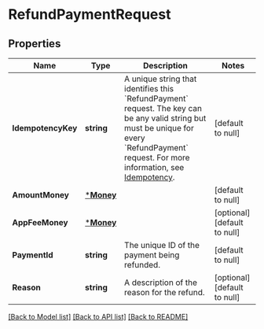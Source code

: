 # RefundPaymentRequest

## Properties
Name | Type | Description | Notes
------------ | ------------- | ------------- | -------------
**IdempotencyKey** | **string** |  A unique string that identifies this &#x60;RefundPayment&#x60; request. The key can be any valid string but must be unique for every &#x60;RefundPayment&#x60; request.  For more information, see [Idempotency](https://developer.squareup.com/docs/working-with-apis/idempotency). | [default to null]
**AmountMoney** | [***Money**](Money.md) |  | [default to null]
**AppFeeMoney** | [***Money**](Money.md) |  | [optional] [default to null]
**PaymentId** | **string** | The unique ID of the payment being refunded. | [default to null]
**Reason** | **string** | A description of the reason for the refund. | [optional] [default to null]

[[Back to Model list]](../README.md#documentation-for-models) [[Back to API list]](../README.md#documentation-for-api-endpoints) [[Back to README]](../README.md)

